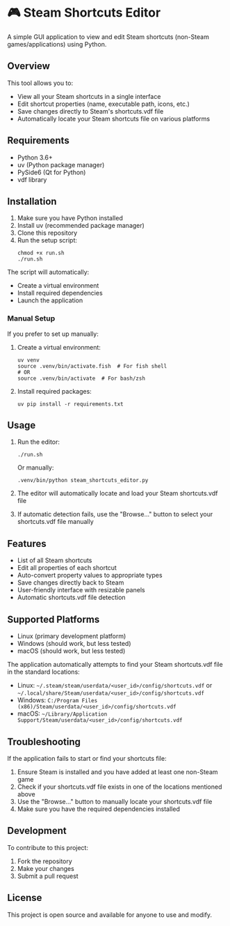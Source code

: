 # 🎮 Steam Shortcuts Editor

A simple GUI application to view and edit Steam shortcuts (non-Steam games/applications) using Python.

## Overview

This tool allows you to:
- View all your Steam shortcuts in a single interface
- Edit shortcut properties (name, executable path, icons, etc.)
- Save changes directly to Steam's shortcuts.vdf file
- Automatically locate your Steam shortcuts file on various platforms

## Requirements

- Python 3.6+
- uv (Python package manager)
- PySide6 (Qt for Python)
- vdf library

## Installation

1. Make sure you have Python installed
2. Install uv (recommended package manager)
3. Clone this repository
4. Run the setup script:
   ```
   chmod +x run.sh
   ./run.sh
   ```

The script will automatically:
- Create a virtual environment
- Install required dependencies
- Launch the application

### Manual Setup

If you prefer to set up manually:

1. Create a virtual environment:
   ```
   uv venv
   source .venv/bin/activate.fish  # For fish shell
   # OR
   source .venv/bin/activate  # For bash/zsh
   ```
2. Install required packages:
   ```
   uv pip install -r requirements.txt
   ```

## Usage

1. Run the editor:
   ```
   ./run.sh
   ```
   Or manually:
   ```
   .venv/bin/python steam_shortcuts_editor.py
   ```

2. The editor will automatically locate and load your Steam shortcuts.vdf file
3. If automatic detection fails, use the "Browse..." button to select your shortcuts.vdf file manually

## Features

- List of all Steam shortcuts
- Edit all properties of each shortcut
- Auto-convert property values to appropriate types
- Save changes directly back to Steam
- User-friendly interface with resizable panels
- Automatic shortcuts.vdf file detection

## Supported Platforms

- Linux (primary development platform)
- Windows (should work, but less tested)
- macOS (should work, but less tested)

The application automatically attempts to find your Steam shortcuts.vdf file in the standard locations:

- Linux: `~/.steam/steam/userdata/<user_id>/config/shortcuts.vdf` or `~/.local/share/Steam/userdata/<user_id>/config/shortcuts.vdf`
- Windows: `C:/Program Files (x86)/Steam/userdata/<user_id>/config/shortcuts.vdf`
- macOS: `~/Library/Application Support/Steam/userdata/<user_id>/config/shortcuts.vdf`

## Troubleshooting

If the application fails to start or find your shortcuts file:

1. Ensure Steam is installed and you have added at least one non-Steam game
2. Check if your shortcuts.vdf file exists in one of the locations mentioned above
3. Use the "Browse..." button to manually locate your shortcuts.vdf file
4. Make sure you have the required dependencies installed

## Development

To contribute to this project:

1. Fork the repository
2. Make your changes
3. Submit a pull request

## License

This project is open source and available for anyone to use and modify. 